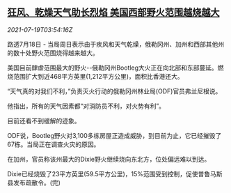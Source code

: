<!--1626667262000-->
[狂风、乾燥天气助长烈焰 美国西部野火范围越烧越大](https://cn.reuters.com/article/usa-west-wildfire-0718-sun-idCNKBS2EP07C)
------

<div><i>2021-07-19T03:54:16Z</i></div><p>路透7月18日 - 当局周日表示由于疾风和天气乾燥，俄勒冈州、加州和西部其他州的数十处野火范围烧得越来越大。</p><p>美国目前肆虐范围最大的野火--俄勒冈州Bootleg大火正在向北部和东部蔓延。燃烧范围扩大到近468平方英里(1,212平方公里)，面积比香港还大。</p><p>“天气真的对我们不利，”负责灭火行动的俄勒冈州林业局(ODF)官员弗兰尼根说。</p><p>他指出，所有的天气因素都“对消防员不利，对火势有利”。</p><p>目前还看不到缓解的迹象。</p><p>ODF说，Bootleg野火对3,100多栋房屋正造成威胁，到目前为止，它已经摧毁了67栋。当局正在调查火灾的原因。</p><p>在加州，官员称该州最大的Dixie野火继续烧向东北方，位处偏远难以到达。</p><p>Dixie已经烧毁了23平方英里(59.5平方公里)，15%范围受到控制，促使普鲁马斯县发布疏散令。(完)</p>
